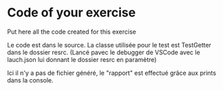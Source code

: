 # Code of your exercise

Put here all the code created for this exercise

Le code est dans le source. La classe utilisée pour le test est TestGetter dans le dossier resrc.
(Lancé pavec le debugger de VSCode avec le lauch.json lui donnant le dossier resrc en paramètre)

Ici il n'y a pas de fichier généré, le "rapport" est effectué grâce aux prints dans la console.
